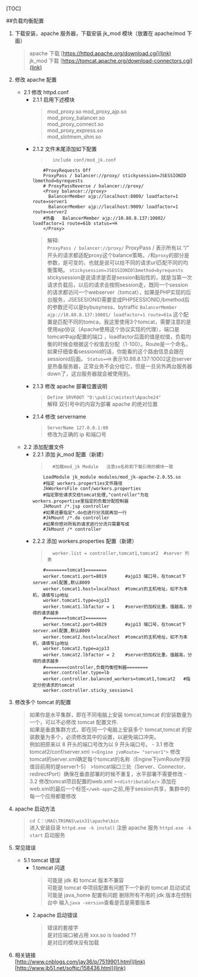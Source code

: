 [TOC]

##负载均衡配置

1.  下载安装，apache 服务器，下载安装 jk_mod 模块（放置在 apache/mod 下面）
    > apache 下载 [https://httpd.apache.org/download.cgi](link)  
    > jk_mod 下载 [https://tomcat.apache.org/download-connectors.cgi](link)
2.  修改 apache 配置

    - 2.1 修改 httpd.conf
      - 2.1.1 启用下述模块
        > mod_proxy.so
        > mod_proxy_ajp.so  
        >  mod_proxy_balancer.so  
        >  mod_proxy_connect.so  
        >  mod_proxy_express.so  
        >  mod_slotmem_shm.so
      - 2.1.2 文件末尾添加如下配置
        >       include conf/mod_jk.conf
                #ProxyRequests Off
                ProxyPass / balancer://proxy/ stickysession=JSESSIONID    lbmethod=byrequests
                # ProxyPassReverse / balancer://proxy/
                <Proxy balancer://proxy>
                  BalancerMember ajp://localhost:8009/ loadfactor=1 route=server1
                  BalancerMember ajp://localhost:9009/ loadfactor=1 route=server2
                #热备   BalancerMember ajp://10.88.8.137:10002/ loadfactor=1 route=61b status=+H
                </Proxy>
        > 解释:  
        > `ProxyPass / balancer://proxy/`
            ProxyPass / 表示所有以 “/” 开头的请求都适配proxy这个balance策略，`/`和`proxy`的部分是参数，是可变的，也就是说可以给不同的请求url匹配不同的均衡策略。
        > `stickysession=JSESSIONIDlbmethod=byrequests`
            stickysession是说请求是否是session黏贴性的，就是当第一次请求负载后，以后的请求会按照session走，既同一个session的请求都访问一个webserver（tomcat），如果是PHP实现的后台服务，JSESESIONID需要变成PHPSESSIONID,lbmethod后的参数还可以是bybusyness、bytraffic
        > `BalancerMember ajp://10.88.8.137:10001/ loadfactor=1 route=61a`
            这个配置是匹配不同的tomca，我这里使用3个tomcat，需要注意的是使用ajp协议（Apache使用这个协议实现的代理），端口是tomcat中ajp配置的端口 ，loadfactor后面的值是权值，负载均衡的时候会根据这个权值去分配（1-100）。Route是一个命名，如果仔细查看sessionid的话，你能看的这个路由信息会跟在sessionid后面。
        > `Status=+H`
            表示10.88.8.137:10002这台server是热备服务器，正常业务不会分给它，但是一旦另外两台服务器down了，这台服务器就会被使用到。
      - 2.1.3 修改 apache 部署位置说明
        > `Define SRVROOT "D:\public\mistest\Apache24"`  
        > 解释 双引号中的内容为部署 apache 的绝对位置
      - 2.1.4 修改 servername
        > `ServerName 127.0.0.1:80`  
        > 修改为正确的 ip 和端口号
    - 2.2 添加配置文件
      - 2.2.1 添加 jk_mod 配置（新建）
        >       #加载mod_jk Module   注意so名称和下载引用的模块一致
                LoadModule jk_module modules/mod_jk-apache-2.0.55.so
                #指定 workers.properties文件路径
                JkWorkersFile conf/workers.properties
                #指定那些请求交给tomcat处理,"controller"为在workers.propertise里指定的负载分配控制器
                JkMount /*.jsp controller
                #如果还要指定*.do也进行分流就再加一行
                #JkMount /*.do controller
                #如果你想对所有的请求进行分流只需要写成
                #JkMount /* controller
      - 2.2.2 添加 workers.properties 配置（新建）
        >       worker.list = controller,tomcat1,tomcat2  #server 列表
                #========tomcat1========
                worker.tomcat1.port=8019       #ajp13 端口号，在tomcat下server.xml配置,默认8009
                worker.tomcat1.host=localhost  #tomcat的主机地址，如不为本机，请填写ip地址
                worker.tomcat1.type=ajp13
                worker.tomcat1.lbfactor = 1    #server的加权比重，值越高，分得的请求越多
                #========tomcat2========
                worker.tomcat2.port=8029       #ajp13 端口号，在tomcat下server.xml配置,默认8009
                worker.tomcat2.host=localhost  #tomcat的主机地址，如不为本机，请填写ip地址
                worker.tomcat2.type=ajp13
                worker.tomcat2.lbfactor = 2    #server的加权比重，值越高，分得的请求越多
                #========controller,负载均衡控制器========
                worker.controller.type=lb
                worker.controller.balanced_workers=tomcat1,tomcat2   #指定分担请求的tomcat
                worker.controller.sticky_session=1

3.  修改多个 tomcat 的配置
    > 如果你是水平集群，即在不同电脑上安装 tomcat,tomcat 的安装数量为一个，可以不必修改 tomcat 配置文件.  
    > 如果是垂直集群方式，即在同一个电脑上安装多个 tomcat,tomcat 的安装数量为多个，必须修改其中的设置，以避免端口冲突。  
    > 例如把原来以 8 开头的端口号改为以 9 开头端口号。
        - 3.1 修改tomcat2/conf/server.xml
        >`<Engine jvmRoute= "server1">`
        修改tomcat的server.xml确定每个tomcat的名称（Engine下jvmRoute字段值目前用的是server1-5）
        >tomcat端口三处（Server、Connector、redirectPort）确保在垂直部署的时候不重复，水平部署不需要修改
        - 3.2 修改tomcat项目配置的web.xml
        >`<distributable/>`
        添加在web.xml的最后一个标签`</web-app>`之前,用于session共享，集群中的每一个应用都要修改

4) apache 启动方法

   > `cd C：\MAS\TRSMAS\win31\apache\bin`  
   > 进入安装目录
   > `httpd.exe -k install`
   > 注册 apache 服务
   > `httpd.exe -k start`
   > 启动服务

5) 常见错误

   - 5.1 tomcat 错误
     - 1.tomcat 闪退
       > 可能是 jdk 和 tomcat 版本不兼容  
       > 可能是 tomcat 中项目配置有问题下一个新的 tomcat 启动试试
       > 可能是 java_home 配置有问题 删除所有不用的 jdk 版本在控制台中 输入`java -version`查看是否是需要版本
     - 2.apache 启动错误
       > 错误的套接字  
       > 是对应端口被占用
       > xxx.so is loaded ??  
       > 是对应的模块没有加载

6) 相关链接  
   [http://www.cnblogs.com/jay36/p/7519901.html](link)  
   [http://www.jb51.net/softjc/158436.html](link)

